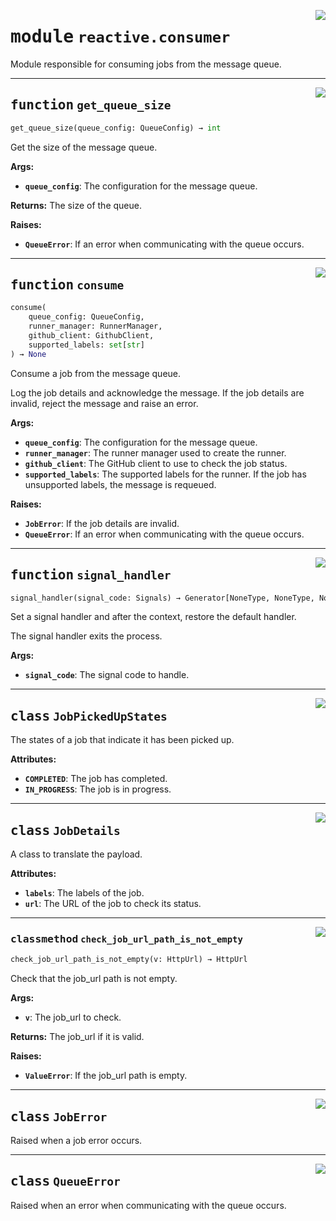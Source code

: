 <!-- markdownlint-disable -->

<a href="../src/github_runner_manager/reactive/consumer.py#L0"><img align="right" style="float:right;" src="https://img.shields.io/badge/-source-cccccc?style=flat-square"></a>

# <kbd>module</kbd> `reactive.consumer`
Module responsible for consuming jobs from the message queue. 


---

<a href="../src/github_runner_manager/reactive/consumer.py#L80"><img align="right" style="float:right;" src="https://img.shields.io/badge/-source-cccccc?style=flat-square"></a>

## <kbd>function</kbd> `get_queue_size`

```python
get_queue_size(queue_config: QueueConfig) → int
```

Get the size of the message queue. 



**Args:**
 
 - <b>`queue_config`</b>:  The configuration for the message queue. 



**Returns:**
 The size of the queue. 



**Raises:**
 
 - <b>`QueueError`</b>:  If an error when communicating with the queue occurs. 


---

<a href="../src/github_runner_manager/reactive/consumer.py#L100"><img align="right" style="float:right;" src="https://img.shields.io/badge/-source-cccccc?style=flat-square"></a>

## <kbd>function</kbd> `consume`

```python
consume(
    queue_config: QueueConfig,
    runner_manager: RunnerManager,
    github_client: GithubClient,
    supported_labels: set[str]
) → None
```

Consume a job from the message queue. 

Log the job details and acknowledge the message. If the job details are invalid, reject the message and raise an error. 



**Args:**
 
 - <b>`queue_config`</b>:  The configuration for the message queue. 
 - <b>`runner_manager`</b>:  The runner manager used to create the runner. 
 - <b>`github_client`</b>:  The GitHub client to use to check the job status. 
 - <b>`supported_labels`</b>:  The supported labels for the runner. If the job has unsupported labels,  the message is requeued. 



**Raises:**
 
 - <b>`JobError`</b>:  If the job details are invalid. 
 - <b>`QueueError`</b>:  If an error when communicating with the queue occurs. 


---

<a href="../reactive/consumer/signal_handler#L230"><img align="right" style="float:right;" src="https://img.shields.io/badge/-source-cccccc?style=flat-square"></a>

## <kbd>function</kbd> `signal_handler`

```python
signal_handler(signal_code: Signals) → Generator[NoneType, NoneType, NoneType]
```

Set a signal handler and after the context, restore the default handler. 

The signal handler exits the process. 



**Args:**
 
 - <b>`signal_code`</b>:  The signal code to handle. 


---

<a href="../src/github_runner_manager/reactive/consumer.py#L30"><img align="right" style="float:right;" src="https://img.shields.io/badge/-source-cccccc?style=flat-square"></a>

## <kbd>class</kbd> `JobPickedUpStates`
The states of a job that indicate it has been picked up. 



**Attributes:**
 
 - <b>`COMPLETED`</b>:  The job has completed. 
 - <b>`IN_PROGRESS`</b>:  The job is in progress. 





---

<a href="../src/github_runner_manager/reactive/consumer.py#L42"><img align="right" style="float:right;" src="https://img.shields.io/badge/-source-cccccc?style=flat-square"></a>

## <kbd>class</kbd> `JobDetails`
A class to translate the payload. 



**Attributes:**
 
 - <b>`labels`</b>:  The labels of the job. 
 - <b>`url`</b>:  The URL of the job to check its status. 




---

<a href="../src/github_runner_manager/reactive/consumer.py#L53"><img align="right" style="float:right;" src="https://img.shields.io/badge/-source-cccccc?style=flat-square"></a>

### <kbd>classmethod</kbd> `check_job_url_path_is_not_empty`

```python
check_job_url_path_is_not_empty(v: HttpUrl) → HttpUrl
```

Check that the job_url path is not empty. 



**Args:**
 
 - <b>`v`</b>:  The job_url to check. 



**Returns:**
 The job_url if it is valid. 



**Raises:**
 
 - <b>`ValueError`</b>:  If the job_url path is empty. 


---

<a href="../src/github_runner_manager/reactive/consumer.py#L72"><img align="right" style="float:right;" src="https://img.shields.io/badge/-source-cccccc?style=flat-square"></a>

## <kbd>class</kbd> `JobError`
Raised when a job error occurs. 





---

<a href="../src/github_runner_manager/reactive/consumer.py#L76"><img align="right" style="float:right;" src="https://img.shields.io/badge/-source-cccccc?style=flat-square"></a>

## <kbd>class</kbd> `QueueError`
Raised when an error when communicating with the queue occurs. 





